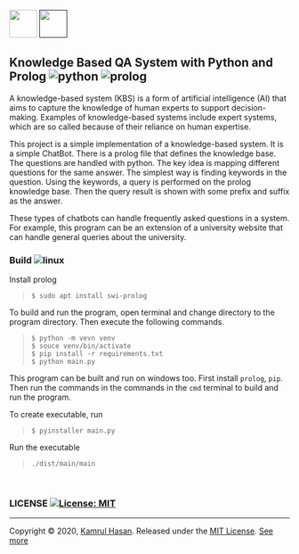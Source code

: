 <a><img src="https://www.python.org/static/img/python-logo.png" height="50px"/></a> <a href=""><img src="https://www.swi-prolog.org/icons/swipl.png" height="50px"/></a>




## Knowledge Based QA System with Python and Prolog ![python](https://img.shields.io/badge/python-3.7-yellow) ![prolog](https://img.shields.io/badge/prolog-8.2.0-red)
A knowledge-based system (KBS) is a form of artificial intelligence (AI) that aims to capture the knowledge of human experts to support decision-making. Examples of knowledge-based systems include expert systems, which are so called because of their reliance on human expertise.

This project is a simple implementation of a knowledge-based system. It is a simple ChatBot. There is a prolog file that defines the knowledge base. The questions are handled with python. The key idea is mapping different questions for the same answer. The simplest way is finding keywords in the question. Using the keywords, a query is performed on the prolog knowledge base. Then the query result is shown with some prefix and suffix as the answer.

These types of chatbots can handle frequently asked questions in a system. For example, this program can be an extension of a university website that can handle general queries about the university.

### Build ![linux](https://img.shields.io/badge/-linux-orange)
Install prolog
> `` $ sudo apt install swi-prolog `` <br>

To build and run the program, open terminal and change directory to the program directory. Then execute the following commands.
> ``$ python -m vevn venv`` <br>
> ``$ souce venv/bin/activate`` <br>
> ``$ pip install -r requirements.txt`` <br>
> ``$ python main.py``<br>

This program can be built and run on windows too. First install ``prolog``, ``pip``. Then run the commands in the commands in the ``cmd`` terminal to build and run the program. <br>

To create executable, run
> ``$ pyinstaller main.py``<br>

Run the executable
> ``./dist/main/main``<br>

<br>

### LICENSE [![License: MIT](https://img.shields.io/badge/License-MIT-yellow.svg)](https://opensource.org/licenses/MIT)
***
Copyright © 2020, [Kamrul Hasan](https://github.com/kmtusher97).
Released under the [MIT License](LICENSE). [See more](https://github.com/kmtusher97/Knowledge-Based-QA-System-with-Python-and-Prolog/blob/master/LICENSE.md)


